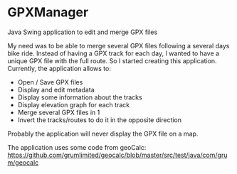 # GPXManager

Java Swing application to edit and merge GPX files

My need was to be able to merge several GPX files following a several days bike ride. Instead of having a GPX track for
each day, I wanted to have a unique GPX file with the full route.
So I started creating this application.
Currently, the application allows to:

- Open / Save GPX files
- Display and edit metadata
- Display some information about the tracks
- Display elevation graph for each track
- Merge several GPX files in 1
- Invert the tracks/routes to do it in the opposite direction

Probably the application will never display the GPX file on a map.

The application uses some code from geoCalc:
https://github.com/grumlimited/geocalc/blob/master/src/test/java/com/grum/geocalc
